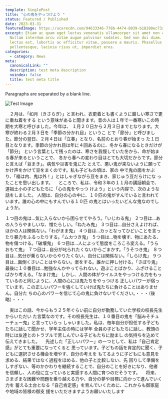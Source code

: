 ```yaml
---
template: SinglePost
title: "心の鬼をやっつけよう "
status: Featured / Published
date: 2023-03-31
featuredImage: https://ucarecdn.com/94633346-778b-4474-8039-b18280ec73a3/
excerpt: Etiam ac quam eget lectus venenatis ullamcorper sit amet non arcu.
  Nullam interdum arcu vitae augue pulvinar sodales. Sed non dui diam. Quisque
  lectus est, lobortis ac efficitur vitae, posuere a mauris. Phasellus ac dui
  pellentesque, lacinia risus ut, imperdiet eros.
categories:
  - category: News
meta:
  canonicalLink: ""
  description: test meta description
  noindex: false
  title: test meta title
---
```

Paragraphs are separated by a blank line.

![Test Image](https://ucarecdn.com/ac9898a0-413a-467b-95fa-0a9959c30710/)

　２月は、「如月（きさらぎ）」と言われ、衣更着とも書くように厳しい寒さで更に重ね着をする
という意味があると聞きます。昔の人は１年で一番寒いこの時期を大寒と呼びました。今年は、
１月２０日から２月３日までとなります。大寒が終わる２月３日を「季節の分かれ目」というこ
とで「節分」と呼びました。節分の翌日、２月４日は「立春」となり、名前のとおり春が始まっ
た１日目となります。季節の分かれ目は年に４回あるのに、冬から春になるときだけが「節分」
という言葉として残ったのは、寒さを我慢していた冬から、命が始まる春が来るということで、
冬から春への変わり目はとても大切だからです。節分と言えば「豆まき」。病気や災害を鬼にた
とえて、悪い鬼が来ないように願ってかけ声をかけて豆をまくのです。私も子どもの頃は、家の
中で鬼の面をかぶり、「福は内、鬼は外！」とはしゃぎながら豆をまき、家じゅう豆だらけにな
ったことを思い出します。
　ところで、私は、令和３年の１１月の講話朝会で、道祖土小の子どもたちに「心の鬼をやっつ
けよう」という内容で、次のような話をしました。
人間は、自分の心の中に、１０匹の鬼がすんでいると言われています。誰の心の中にもすんでいる１０匹
の鬼とはいったいどんな鬼なのでしょうか。

 １つ目の鬼は…気に入らないから困らせてやろう。「いじわる鬼」
 ２つ目は…あの人うらやましいな、憎たらしい。「ねたみ鬼」
 ３つ目は…自分さえよければ、ほかの人は関係ない。「わがまま鬼」
 ４つ目は…カッとなってひどいことを言ったり暴力をふるったりする。「ムカつき鬼」
 ５つ目は…物を壊す、物にあたる、物を傷つける。「破壊鬼」
 ６つ目は…人によって態度をころころ変える。「うらおもて鬼」
 ７つ目は…自分が叱られたくないからごまかす。「うそつき鬼」
 ８つ目は…気分が乗らないからやりたくない、自分には関係ない。「しらけ鬼」
 ９つ目は…面倒くさいことはやらない。楽をする。誰かに押し付ける。「さぼり鬼」
 最後に１０番目は…勉強なんかやってられない。遊ぶことばかり、ふざけることばかり考える。「なまけ鬼」
しかし、人間の体がウイルスをやっつける力をもっているのと同じように、人間の心には鬼たちをやっつける
正しいパワーが宿っています。この正しいパワーを強くしていけば鬼たちに負けることはありません。自分た
ちの心のパワーを信じて心の鬼に負けないでください。・・・（後略）・・・

　実はこの話、今からもう２５年ぐらい前に自分が勤務していた学校の校長先生からいただい
た言葉なのです。その校長先生は、１０番目の鬼を「脳みそチューチュー鬼」と言っていらっ
しゃいました。私は、毎年自分が担任する子どもたちに話して聞かせ、学年主任の時には学年
全員の子どもたちに話し、教頭の時には友達とのトラブルで苦しんでいる子どもたちに励まし
の気持ちを込めて伝えてきました。
　先述した「正しいパワー」の一つとして、私は「自己肯定感」がとても重要になってくると
思っています。子どもの話を肯定的に聞く、子どもに選択させる機会を増やす、自分の考えを
もてるように子どもにも意見を求める、結果ではなく過程をほめる、他の子と比較しない、先
回りして準備をしすぎない、等のかかわりを継続することで、自分のことを好きになり、他者
を信頼し、人の役に立っていると実感する人間に育つのだそうです。
　将来、さまざまな困難や問題を乗り越える力や、自分の夢や目標に向かって進んでいく力を
蓄える土台となる「自己肯定感」を育んでいくために、これからも御家庭や地域の皆様の御支
援をいただきますようお願いいたします
